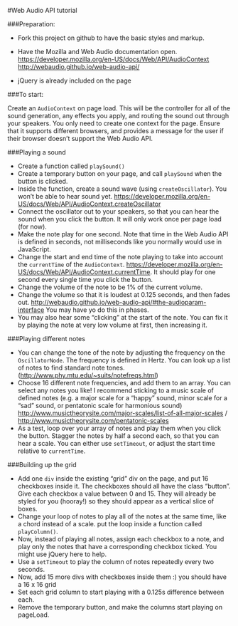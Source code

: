 #Web Audio API tutorial

###Preparation: 
* Fork this project on github to have the basic styles and markup.

* Have the Mozilla and Web Audio documentation open. 
https://developer.mozilla.org/en-US/docs/Web/API/AudioContext 
http://webaudio.github.io/web-audio-api/

* jQuery is already included on the page

###To start:

Create an `AudioContext` on page load.  This will be the controller for all of the sound generation, any effects you apply, and routing the sound out through your speakers. You only need to create one context for the page. Ensure that it supports different browsers, and provides a message for the user if their browser doesn’t support the Web Audio API.

###Playing a sound
* Create a function called `playSound()`
* Create a temporary button on your page, and call `playSound` when the button is clicked. 
* Inside the function, create a sound wave (using `createOscillator`). You won’t be able to hear sound yet.
https://developer.mozilla.org/en-US/docs/Web/API/AudioContext.createOscillator
* Connect the oscillator out to your speakers, so that you can hear the sound when you click the button. It will only work once per page load (for now).
* Make the note play for one second. Note that time in the Web Audio API is defined in seconds, not milliseconds like you normally would use in JavaScript.
* Change the start and end time of the note playing to take into account the `currentTime` of the `AudioContext`. https://developer.mozilla.org/en-US/docs/Web/API/AudioContext.currentTime. It should play for one second every single time you click the button. 
* Change the volume of the note to be 1% of the current volume. 
* Change the volume so that it is loudest at 0.125 seconds, and then fades out. http://webaudio.github.io/web-audio-api/#the-audioparam-interface You may have yo do this in phases. 
* You may also hear some “clicking” at the start of the note. You can fix it by playing the note at very low volume at first, then increasing it.

###Playing different notes
* You can change the tone of the note by adjusting the frequency on the `OscillatorNode`. The frequency is defined in Hertz. You can look up a list of notes to find standard note tones.  (http://www.phy.mtu.edu/~suits/notefreqs.html)
* Choose 16 different note frequencies, and add them to an array. You can select any notes you like!  I recommend sticking to a music scale of defined notes (e.g. a major scale for a “happy” sound, minor scale for a “sad” sound, or pentatonic scale for harmonious sound) http://www.musictheorysite.com/major-scales/list-of-all-major-scales / http://www.musictheorysite.com/pentatonic-scales
* As a test, loop over your array of notes and play them when you click the button. Stagger the notes by half a second each, so that you can hear a scale. You can either use `setTimeout`, or adjust the start time relative to `currentTime`.


###Building up the grid
* Add one `div` inside the existing “grid” div on the page, and put 16 checkboxes inside it. The checkboxes should all have the class “button”. Give each checkbox a value between 0 and 15. They will already be styled for you (hooray!) so they should appear as a vertical slice of boxes.  
* Change your loop of notes to play all of the notes at the same time, like a chord instead of a scale. put the loop inside a function called `playColumn()`.
* Now, instead of playing all notes, assign each checkbox to a note, and play only the notes that have a corresponding checkbox ticked. You might use jQuery here to help. 
* Use a `setTimeout` to play the column of notes repeatedly every two seconds. 
* Now, add 15 more divs with checkboxes inside them :) you should have a 16 x 16 grid 
* Set each grid column to start playing with a 0.125s difference between each.  
* Remove the temporary button, and make the columns start playing on pageLoad.